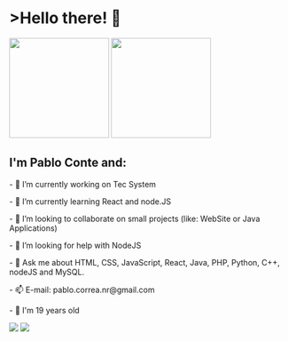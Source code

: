 <h1>>Hello there! 👋</h1>

<div style: "display: inline_block">
  <img height="180em" src="https://github-readme-stats.vercel.app/api?username=pablo-conte&show_icons=true&theme=github_dark"/>
  <img height="180em" src="https://github-readme-stats.vercel.app/api/top-langs/?username=pablo-conte&layout=compact&theme=github_dark"/>
</div>

<div style: "display: inline_block">
  
</div>


<h2>I'm Pablo Conte and:</h2>

<p>- 🔭 I’m currently working on Tec System</p>
<p>- 🌱 I’m currently learning React and node.JS</p>
<p>- 👯 I’m looking to collaborate on small projects (like: WebSite or Java Applications)</p>
<p>- 🤔 I’m looking for help with NodeJS</p>
<p>- 💬 Ask me about HTML, CSS, JavaScript, React, Java, PHP, Python, C++, nodeJS and MySQL.</p>
<p>- 📫 E-mail: pablo.correa.nr@gmail.com</p>
<p>- 🤗 I'm 19 years old</p>
<a href="mailto:pablo.correa.nr@gmail.com"><img src="https://img.shields.io/badge/-Gmail-%23333?style=for-the-badge&logo=gmail&logoColor=white" target="_blank"></a>
<a href="https://www.linkedin.com/in/pablo-conte-correa-2b97a7201/" target="_blank"><img src="https://img.shields.io/badge/-LinkedIn-%230077B5?style=for-the-badge&logo=linkedin&logoColor=white" target="_blank"></a>
